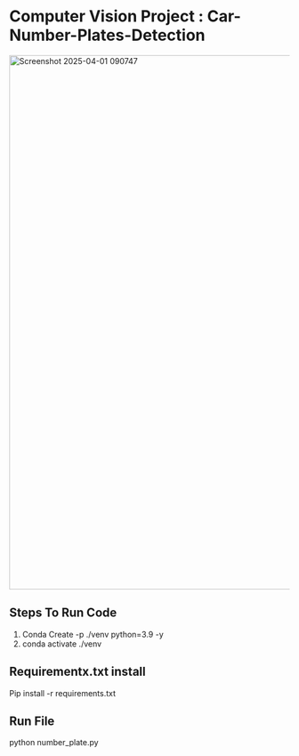 # Computer Vision Project : Car-Number-Plates-Detection

<img width="960" alt="Screenshot 2025-04-01 090747" src="https://github.com/user-attachments/assets/29e66317-6dbe-4560-bd7f-c7b2c0954e1a" />

## Steps To Run Code
1. Conda Create -p ./venv python=3.9 -y
2. conda activate ./venv

## Requirementx.txt install
Pip install -r requirements.txt

## Run File
python number_plate.py
